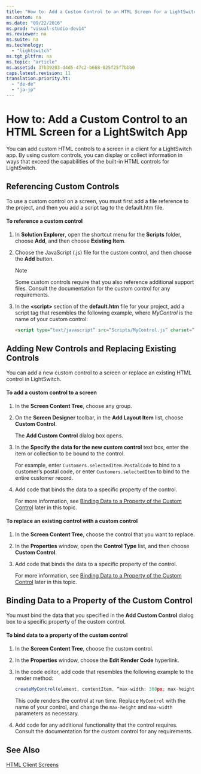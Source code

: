 ```yaml
---
title: "How to: Add a Custom Control to an HTML Screen for a LightSwitch App"
ms.custom: na
ms.date: "09/22/2016"
ms.prod: "visual-studio-dev14"
ms.reviewer: na
ms.suite: na
ms.technology: 
  - "lightswitch"
ms.tgt_pltfrm: na
ms.topic: "article"
ms.assetid: 37b39203-d4d5-47c2-b668-025f25f7bbb0
caps.latest.revision: 11
translation.priority.ht: 
  - "de-de"
  - "ja-jp"
---
```

# How to: Add a Custom Control to an HTML Screen for a LightSwitch App
You can add custom HTML controls to a screen in a client for a LightSwitch app. By using custom controls, you can display or collect information in ways that exceed the capabilities of the built-in HTML controls for LightSwitch.  
  
## Referencing Custom Controls  
 To use a custom control on a screen, you must first add a file reference to the project, and then you add a script tag to the default.htm file.  
  
#### To reference a custom control  
  
1.  In **Solution Explorer**, open the shortcut menu for the **Scripts** folder, choose **Add**, and then choose **Existing Item**.  
  
2.  Choose the JavaScript (.js) file for the custom control, and then choose the **Add** button.  
  
    > [!NOTE]
    >  Some custom controls require that you also reference additional support files. Consult the documentation for the custom control for any requirements.  
  
3.  In the **\<script>** section of the **default.htm** file for your project, add a script tag that resembles the following example, where *MyControl* is the name of your custom control:  
  
    ```html  
    <script type=”text/javascript” src=”Scripts/MyControl.js” charset=”utf-8”></script>  
    ```  
  
## Adding New Controls and Replacing Existing Controls  
 You can add a new custom control to a screen or replace an existing HTML control in LightSwitch.  
  
#### To add a custom control to a screen  
  
1.  In the **Screen Content Tree**, choose any group.  
  
2.  On the **Screen Designer** toolbar, in the **Add Layout Item** list, choose **Custom Control**.  
  
     The **Add Custom Control** dialog box opens.  
  
3.  In the **Specify the data for the new custom control** text box, enter the item or collection to be bound to the control.  
  
     For example, enter `Customers.selectedItem.PostalCode` to bind to a customer’s postal code, or enter `Customers.selectedItem` to bind to the entire customer record.  
  
4.  Add code that binds the data to a specific property of the control.  
  
     For more information, see [Binding Data to a Property of the Custom Control](#LSBinding) later in this topic.  
  
#### To replace an existing control with a custom control  
  
1.  In the **Screen Content Tree**, choose the control that you want to replace.  
  
2.  In the **Properties** window, open the **Control Type** list, and then choose **Custom Control**.  
  
3.  Add code that binds the data to a specific property of the control.  
  
     For more information, see [Binding Data to a Property of the Custom Control](#LSBinding) later in this topic.  
  
##  <a name="LSBinding"></a> Binding Data to a Property of the Custom Control  
 You must bind the data that you specified in the **Add Custom Control** dialog box to a specific property of the custom control.  
  
#### To bind data to a property of the custom control  
  
1.  In the **Screen Content Tree**, choose the custom control.  
  
2.  In the **Properties** window, choose the **Edit Render Code** hyperlink.  
  
3.  In the code editor, add code that resembles the following example to the render method:  
  
    ```javascript  
    createMyControl(element, contentItem, “max-width: 300px; max-height: 300px”);  
    ```  
  
     This code renders the control at run time. Replace `MyControl` with the name of your control, and change the `max-height` and `max-width` parameters as necessary.  
  
4.  Add code for any additional functionality that the control requires. Consult the documentation for the custom control for any requirements.  
  
## See Also  
 [HTML Client Screens](../vs140/html-client-screens-for-lightswitch-apps.md)